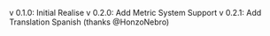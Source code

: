 v 0.1.0: Initial Realise
v 0.2.0: Add Metric System Support
v 0.2.1: Add Translation Spanish (thanks @HonzoNebro)
